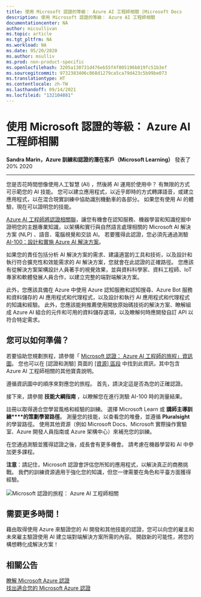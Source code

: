 ```yaml
---
title: 使用 Microsoft 認證的等級： Azure AI 工程師相關 |Microsoft Docs
description: 使用 Microsoft 認證的等級： Azure AI 工程師相關
documentationcenter: NA
author: micsullivan
ms.topic: article
ms.tgt_pltfrm: NA
ms.workload: NA
ms.date: 05/20/2020
ms.author: msulliv
ms.prod: non-product-specific
ms.openlocfilehash: 3205a130731d476eb55f4f805196b819fc51b3ef
ms.sourcegitcommit: 9732383406c868d1279ca5ca79d423c5b99be073
ms.translationtype: HT
ms.contentlocale: zh-TW
ms.lasthandoff: 09/14/2021
ms.locfileid: "132104881"
---
```

# <a name="level-up-with-microsoft-certified-azure-ai-engineer-associate"></a>使用 Microsoft 認證的等級： Azure AI 工程師相關

**Sandra Marin，Azure 訓練和認證的潛在客戶（Microsoft Learning）** 發表了 20% 2020

___

您是否花時間想像使用人工智慧 (AI) ，然後將 AI 運用於使用中？ 有無限的方式可示範您的 AI 技能。 您可以建立應用程式，以近乎即時的方式轉譯語音，或建立應用程式，以在混合現實訓練中協助識別機動車的各部分。 如果您有使用 AI 的體驗，現在可以證明您的技能。

[Azure AI 工程師將認證相關聯](https://docs.microsoft.com/learn/certifications/azure-ai-engineer)，讓您有機會在認知服務、機器學習和知識挖掘中證明您的主題專業知識，以架構和實行與自然語言處理相關的 Microsoft AI 解決方案 (NLP) 、語音、電腦視覺和交談 AI。 若要獲得此認證，您必須先通過測驗 [AI-100：設計和實施 Azure AI 解決方案](https://docs.microsoft.com/learn/certifications/exams/ai-100)。

如果您的責任包括分析 AI 解決方案的需求、建議適當的工具和技術，以及設計和執行符合擴充性和效能需求的 AI 解決方案，您就會在此認證的正確路徑。 您應該有從解決方案架構設計人員著手的視覺效果，並與資料科學家、資料工程師、IoT 專家和軟體發展人員合作，以建立完整的端對端解決方案。

此外，您應該具備在 Azure 中使用 Azure 認知服務和認知搜尋、Azure Bot 服務和資料儲存的 AI 應用程式和代理程式，以及設計和執行 AI 應用程式和代理程式的知識和經驗。 此外，您應該能夠推薦使用開放原始碼技術的解決方案、瞭解組成 Azure AI 組合的元件和可用的資料儲存選項，以及瞭解何時應開發自訂 API 以符合特定需求。

## <a name="how-can-you-get-ready"></a>您可以如何準備？

若要協助您規劃旅程，請參閱「 [Microsoft 認證： Azure AI 工程師的旅程」資訊圖](https://query.prod.cms.rt.microsoft.com/cms/api/am/binary/RE4ww2u)。 您也可以在 [認證和測驗] 頁面的 [ [資源] 區段](https://docs.microsoft.com/learn/certifications/azure-ai-engineer#certification-resources) 中找到此資訊，其中包含 Azure AI 工程師相關的其他寶貴說明。

遵循資訊圖中的順序來對應您的旅程。 首先，請決定這是否為您的正確認證。

接下來，請參閱 **技能大綱指南** ，以瞭解您在進行測驗 AI-100 時的測量結果。

註冊以取得適合您學習風格和經驗的訓練。 選擇 Microsoft Learn 或 **講師主導訓練****的策劃學習路徑**。 測量您的技能，以查看您的堆疊，並遵循 **Pluralsight** 的學習路徑。 使用其他資源（例如 Microsoft Docs、Microsoft 實際操作實驗室、Azure 開發人員指南或 Azure 架構中心）來補充您的訓練。

在您通過測驗並獲得認證之後，成長會有更多機會。 請考慮在機器學習和 AI 中參加更多課程。

**注意**：請記住，Microsoft 認證會評估您所知的應用程式，以解決真正的商務挑戰。 我們的訓練資源適用于強化您的知識，但您一律需要在角色和平臺方面獲得經驗。<br/><br/>
![Microsoft 認證的旅程： Azure AI 工程師相關](images/azurecerts-aiengineer.png)

## <a name="time-to-level-up"></a>需要更多時間！

藉由取得使用 Azure 來驗證您的 AI 開發和其他技能的認證，您可以向您的雇主和未來雇主驗證使用 AI 建立端對端解決方案所需的內容。 開啟新的可能性，將您的構想轉化成解決方案！

## <a name="related-announcements"></a>相關公告

[瞭解 Microsoft Azure 認證](https://www.microsoft.com/en-us/learning/community-blog-post.aspx?BlogId=8&Id=375305)  
[找出適合您的 Microsoft Azure 認證](https://www.microsoft.com/en-us/learning/community-blog-post.aspx?BlogId=8&Id=375306)